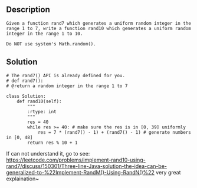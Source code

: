 ## Description

```
Given a function rand7 which generates a uniform random integer in the range 1 to 7, write a function rand10 which generates a uniform random integer in the range 1 to 10.

Do NOT use system's Math.random().
```
## Solution
```
# The rand7() API is already defined for you.
# def rand7():
# @return a random integer in the range 1 to 7

class Solution:
    def rand10(self):
        """
        :rtype: int
        """
        res = 40
        while res >= 40: # make sure the res is in [0, 39] uniformly
            res = 7 * (rand7() - 1) + (rand7() - 1) # generate numbers in [0, 48]
        return res % 10 + 1
```
If can not understand it, go to see: https://leetcode.com/problems/implement-rand10-using-rand7/discuss/150301/Three-line-Java-solution-the-idea-can-be-generalized-to-%22Implement-RandM()-Using-RandN()%22
very great explaination~
